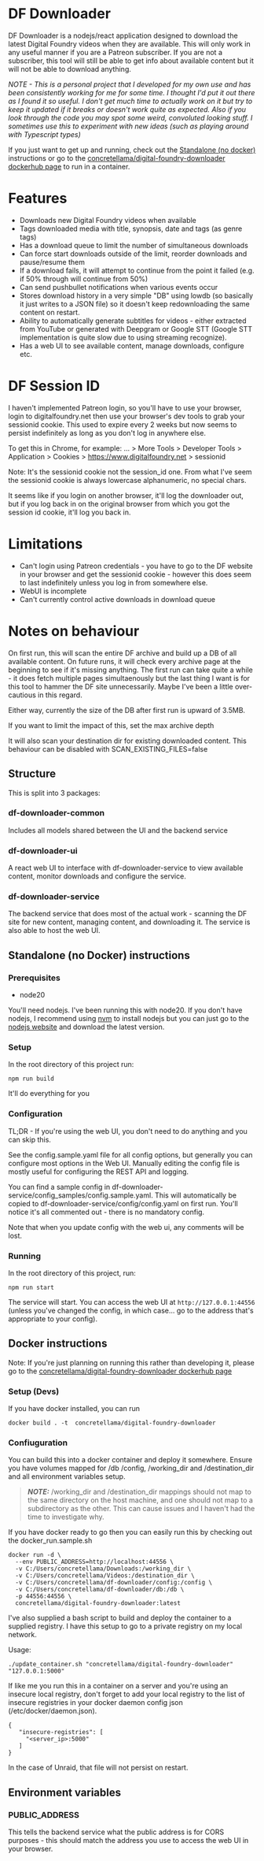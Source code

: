 # DF Downloader

DF Downloader is a nodejs/react application designed to download the latest Digital Foundry videos when they are available. This will only work in any useful manner if you are a Patreon subscriber. If you are not a subscriber,
this tool will still be able to get info about available content but it will not be able to download anything.

_NOTE - This is a personal project that I developed for my own use and has been consistently working for me for some time. I thought I'd put it out there as I found it so useful. I don't get much time to actually work on it but try to keep it updated if it breaks or doesn't work quite as expected. Also if you look through the code you may spot some weird, convoluted looking stuff. I sometimes use this to experiment with new ideas (such as playing around with Typescript types)_

If you just want to get up and running, check out the [Standalone (no docker)](#standalone-no-docker-instructions) instructions or go to the [concretellama/digital-foundry-downloader dockerhub page](https://hub.docker.com/repository/docker/concretellama/digital-foundry-downloader) to run in a container.

# Features

- Downloads new Digital Foundry videos when available
- Tags downloaded media with title, synopsis, date and tags (as genre tags)
- Has a download queue to limit the number of simultaneous downloads
- Can force start downloads outside of the limit, reorder downloads and pause/resume them
- If a download fails, it will attempt to continue from the point it failed (e.g. if 50% through will continue from 50%)
- Can send pushbullet notifications when various events occur
- Stores download history in a very simple "DB" using lowdb (so basically it just writes to a JSON file) so it doesn't keep redownloading the same content on restart.
- Ability to automatically generate subtitles for videos - either extracted from YouTube or generated with Deepgram or Google STT (Google STT implementation is quite slow due to using streaming recognize).
- Has a web UI to see available content, manage downloads, configure etc.

# DF Session ID

I haven't implemented Patreon login, so you'll have to use your browser, login to digitalfoundry.net then use your browser's dev tools to grab your sessionid cookie. This used to expire every 2 weeks but now seems to persist indefinitely as long as you don't log in anywhere else.

To get this in Chrome, for example: ... > More Tools > Developer Tools > Application > Cookies > https://www.digitalfoundry.net > sessionid

Note: It's the sessionid cookie not the session_id one. From what I've seem the sessionid cookie is always lowercase alphanumeric, no special chars.

It seems like if you login on another browser, it'll log the downloader out, but if you log back in on the original browser from which you got the session id cookie,
it'll log you back in.

# Limitations

- Can't login using Patreon credentials - you have to go to the DF website in your browser and get the sessionid cookie - however this does seem to last indefinitely unless you log in from somewhere else.
- WebUI is incomplete
- Can't currently control active downloads in download queue

# Notes on behaviour

On first run, this will scan the entire DF archive and build up a DB of all available content. On future runs, it will check every archive page at the beginning to see if it's missing anything. The first run can take quite a while - it does fetch multiple pages simultaenously but the last thing I want is for this tool to hammer the DF site unnecessarily. Maybe I've been a little over-cautious in this regard.

Either way, currently the size of the DB after first run is upward of 3.5MB.

If you want to limit the impact of this, set the max archive depth

It will also scan your destination dir for existing downloaded content. This behaviour can be disabled with SCAN_EXISTING_FILES=false

## Structure

This is split into 3 packages:

### df-downloader-common

Includes all models shared between the UI and the backend service

### df-downloader-ui

A react web UI to interface with df-downloader-service to view available content, monitor downloads and configure the service.

### df-downloader-service

The backend service that does most of the actual work - scanning the DF site for new content, managing content, and downloading it.
The service is also able to host the web UI.

## Standalone (no Docker) instructions

### Prerequisites

- node20

You'll need nodejs. I've been running this with node20. If you don't have nodejs, I recommend using [nvm](https://github.com/nvm-sh/nvm) to install nodejs but you can just go to the [nodejs website](https://nodejs.org/en/) and download the latest version.

### Setup

In the root directory of this project run:

`npm run build`

It'll do everything for you

### Configuration

TL;DR - If you're using the web UI, you don't need to do anything and you can skip this.

See the config.sample.yaml file for all config options, but generally you can configure most options in the Web UI. Manually editing the config file is mostly useful for configuring the REST API and logging.

You can find a sample config in df-downloader-service/config_samples/config.sample.yaml. This will automatically be copied to df-downloader-service/config/config.yaml on first run. You'll notice it's all commented out - there is no mandatory config.

Note that when you update config with the web ui, any comments will be lost.

### Running

In the root directory of this project, run:

`npm run start`

The service will start. You can access the web UI at `http://127.0.0.1:44556` (unless you've changed the config, in which case... go to the address that's appropriate to your config).

## Docker instructions

Note: If you're just planning on running this rather than developing it, please go to the [concretellama/digital-foundry-downloader dockerhub page](https://hub.docker.com/repository/docker/concretellama/digital-foundry-downloader)

### Setup (Devs)

If you have docker installed, you can run

```
docker build . -t  concretellama/digital-foundry-downloader
```

### Confiuguration

You can build this into a docker container and deploy it somewhere. Ensure you have volumes mapped for /db /config, /working_dir and /destination_dir and all environment variables setup.

> **_NOTE:_**  /working_dir and /destination_dir mappings should not map to the same directory on the host machine, and one should not map to a subdirectory as the other. This can cause issues and I haven't had the time to investigate why.

If you have docker ready to go then you can easily run this by checking out the docker_run.sample.sh

```
docker run -d \
  --env PUBLIC_ADDRESS=http://localhost:44556 \
  -v C:/Users/concretellama/Downloads:/working_dir \
  -v C:/Users/concretellama/Videos:/destination_dir \
  -v C:/Users/concretellama/df-downloader/config:/config \
  -v C:/Users/concretellama/df-downloader/db:/db \
  -p 44556:44556 \
  concretellama/digital-foundry-downloader:latest
```

I've also supplied a bash script to build and deploy the container to a supplied registry. I have this setup to go to a private registry on my local network.

Usage:

```
./update_container.sh "concretellama/digital-foundry-downloader" "127.0.0.1:5000"
```

If like me you run this in a container on a server and you're using an insecure local registry, don't forget to add your local registry to the list of insecure registries in your docker daemon config json (/etc/docker/daemon.json).

```
{
   "insecure-registries": [
     "<server_ip>:5000"
   ]
}
```

In the case of Unraid, that file will not persist on restart.

## Environment variables

### PUBLIC_ADDRESS

This tells the backend service what the public address is for CORS purposes - this should match the address you use to access the web UI in your browser.
